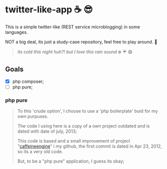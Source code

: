 # twitter-like-app :coffee: :sunglasses:

This is a simple twitter-like (REST service microblogging) in some languages.

NOT a big deal, its just a study-case repository, feel free to play around. :metal:

>_its cold this night huh?! but I love this rain sound_ :snowflake: :umbrella: :smile:

## Goals
- [x] php composer;
- [ ] php pure;

### php pure
> To this 'crude option', I choose to use a 'php boilerplate' buid for my own purpuses.
> 
> The code I using here is a copy of a own project outdated and is dated with date of july, 2013;
> 
> This code is based and a small improvement of project "[caffeineengine](https://github.com/chroda/caffeineengine)" i my github,
> the first commit is dated in Apr 23, 2012, so its a very old code.
> 
> But, to be a "php pure" application, I guess its okay;
